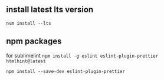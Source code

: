 ## install latest lts version
```nvm install --lts```

## npm packages
for sublimelint
```npm install -g eslint eslint-plugin-prettier htmlhint@latest```

```npm install --save-dev eslint-plugin-prettier```